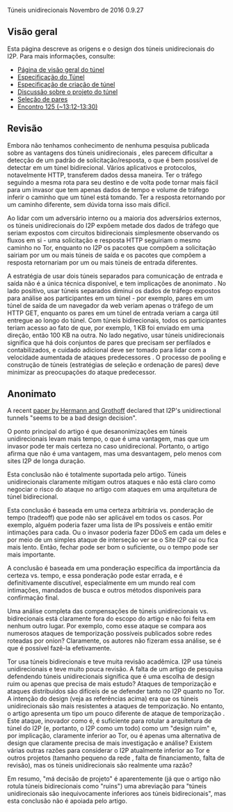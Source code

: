  Túneis
unidirecionais Novembro de 2016 0.9.27 

## Visão geral

Esta página descreve as origens e o design dos túneis unidirecionais do
I2P. Para mais informações, consulte:

- [Página de visão geral do
 túnel]()
- [Especificação do
 Túnel]()
- [Especificação de criação de
 túnel]()
- [Discussão sobre o projeto do
 túnel]()
- [Seleção de
 pares]()
- [Encontro 125
 (\~13:12-13:30)]()

## Revisão

Embora não tenhamos conhecimento de nenhuma pesquisa publicada sobre as
vantagens dos túneis unidirecionais , eles parecem dificultar a detecção
de um padrão de solicitação/resposta, o que é bem possível de detectar
em um túnel bidirecional. Vários aplicativos e protocolos, notavelmente
HTTP, transferem dados dessa maneira. Ter o tráfego seguindo a mesma
rota para seu destino e de volta pode tornar mais fácil para um invasor
que tem apenas dados de tempo e volume de tráfego inferir o caminho que
um túnel está tomando. Ter a resposta retornando por um caminho
diferente, sem dúvida torna isso mais difícil.

Ao lidar com um adversário interno ou a maioria dos adversários
externos, os túneis unidirecionais do I2P expõem metade dos dados de
tráfego que seriam expostos com circuitos bidirecionais simplesmente
observando os fluxos em si - uma solicitação e resposta HTTP seguiriam o
mesmo caminho no Tor, enquanto no I2P os pacotes que compõem a
solicitação sairiam por um ou mais túneis de saída e os pacotes que
compõem a resposta retornariam por um ou mais túneis de entrada
diferentes.

A estratégia de usar dois túneis separados para comunicação de entrada e
saída não é a única técnica disponível, e tem implicações de anonimato .
No lado positivo, usar túneis separados diminui os dados de tráfego
expostos para análise aos participantes em um túnel - por exemplo, pares
em um túnel de saída de um navegador da web veriam apenas o tráfego de
um HTTP GET, enquanto os pares em um túnel de entrada veriam a carga
útil entregue ao longo do túnel. Com túneis bidirecionais, todos os
participantes teriam acesso ao fato de que, por exemplo, 1 KB foi
enviado em uma direção, então 100 KB na outra. No lado negativo, usar
túneis unidirecionais significa que há dois conjuntos de pares que
precisam ser perfilados e contabilizados, e cuidado adicional deve ser
tomado para lidar com a velocidade aumentada de ataques predecessores .
O processo de pooling e construção de túneis (estratégias de seleção e
ordenação de pares) deve minimizar as preocupações do ataque
predecessor.

## Anonimato

A recent [paper by Hermann and Grothoff]() declared
that I2P\'s unidirectional tunnels \"seems to be a bad design
decision\".

O ponto principal do artigo é que desanonimizações em túneis
unidirecionais levam mais tempo, o que é uma vantagem, mas que um
invasor pode ter mais certeza no caso unidirecional. Portanto, o artigo
afirma que não é uma vantagem, mas uma desvantagem, pelo menos com sites
I2P de longa duração.

Esta conclusão não é totalmente suportada pelo artigo. Túneis
unidirecionais claramente mitigam outros ataques e não está claro como
negociar o risco do ataque no artigo com ataques em uma arquitetura de
túnel bidirecional.

Esta conclusão é baseada em uma certeza arbitrária vs. ponderação de
tempo (tradeoff) que pode não ser aplicável em todos os casos. Por
exemplo, alguém poderia fazer uma lista de IPs possíveis e então emitir
intimações para cada. Ou o invasor poderia fazer DDoS em cada um deles e
por meio de um simples ataque de interseção ver se o Site I2P cai ou
fica mais lento. Então, fechar pode ser bom o suficiente, ou o tempo
pode ser mais importante.

A conclusão é baseada em uma ponderação específica da importância da
certeza vs. tempo, e essa ponderação pode estar errada, e é
definitivamente discutível, especialmente em um mundo real com
intimações, mandados de busca e outros métodos disponíveis para
confirmação final.

Uma análise completa das compensações de túneis unidirecionais vs.
bidirecionais está claramente fora do escopo do artigo e não foi feita
em nenhum outro lugar. Por exemplo, como esse ataque se compara aos
numerosos ataques de temporização possíveis publicados sobre redes
roteadas por onion? Claramente, os autores não fizeram essa análise, se
é que é possível fazê-la efetivamente.

Tor usa túneis bidirecionais e teve muita revisão acadêmica. I2P usa
túneis unidirecionais e teve muito pouca revisão. A falta de um artigo
de pesquisa defendendo túneis unidirecionais significa que é uma escolha
de design ruim ou apenas que precisa de mais estudo? Ataques de
temporização e ataques distribuídos são difíceis de se defender tanto no
I2P quanto no Tor. A intenção do design (veja as referências acima) era
que os túneis unidirecionais são mais resistentes a ataques de
temporização. No entanto, o artigo apresenta um tipo um pouco diferente
de ataque de temporização . Este ataque, inovador como é, é suficiente
para rotular a arquitetura de túnel do I2P (e, portanto, o I2P como um
todo) como um \"design ruim\" e, por implicação, claramente inferior ao
Tor, ou é apenas uma alternativa de design que claramente precisa de
mais investigação e análise? Existem várias outras razões para
considerar o I2P atualmente inferior ao Tor e outros projetos (tamanho
pequeno da rede , falta de financiamento, falta de revisão), mas os
túneis unidirecionais são realmente uma razão?

Em resumo, \"má decisão de projeto\" é aparentemente (já que o artigo
não rotula túneis bidirecionais como \"ruins\") uma abreviação para
\"túneis unidirecionais são inequivocamente inferiores aos túneis
bidirecionais\", mas esta conclusão não é apoiada pelo artigo.


